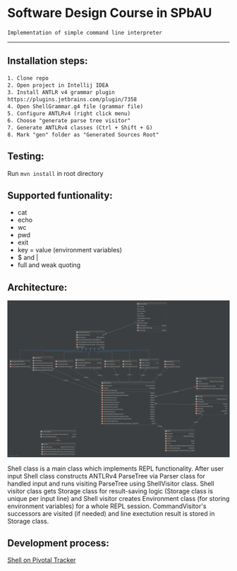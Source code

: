 # Software Design Course in SPbAU
  
    Implementation of simple command line interpreter
---
## Installation steps:

    1. Clone repo
    2. Open project in Intellij IDEA
    3. Install ANTLR v4 grammar plugin https://plugins.jetbrains.com/plugin/7358
    4. Open ShellGrammar.g4 file (grammar file)
    5. Configure ANTLRv4 (right click menu)
    6. Choose "generate parse tree visitor"
    7. Generate ANTLRv4 classes (Ctrl + Shift + G)
    8. Mark "gen" folder as "Generated Sources Root"
## Testing:

Run ```mvn install``` in root directory

## Supported funtionality:
   * cat
   * echo
   * wc
   * pwd
   * exit
   * key = value (environment variables)
   * $ and |
   * full and weak quoting

## Architecture:

![UML Class Diagram](https://raw.githubusercontent.com/AirVan21/Software-Design/shell/Commands/diagram/ClassDiagram.png)


   Shell class is a main class which implements REPL functionality. After user input Shell class constructs ANTLRv4       ParseTree via Parser class for handled input and runs visiting ParseTree using ShellVisitor class. Shell visitor class gets Storage class for result-saving logic (Storage class is unique per input line) and Shell visitor creates Environment class (for storing environment variables) for a whole REPL session. CommandVisitor's successors are visited (if needed) and line exectution result is stored in Storage class. 
   
## Development process:

[Shell on Pivotal Tracker](https://www.pivotaltracker.com/n/projects/1889483)
